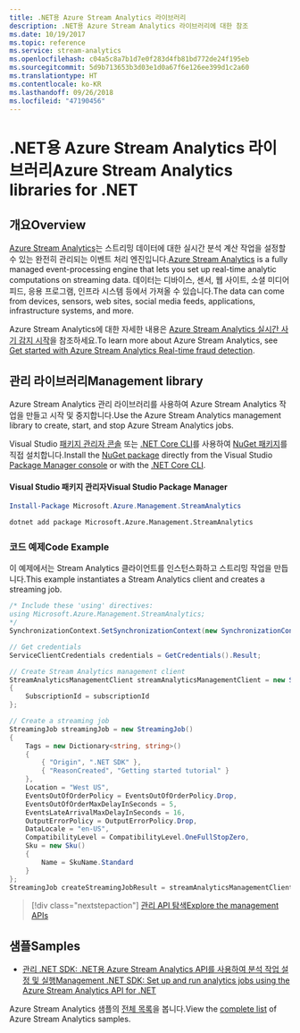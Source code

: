 ```yaml
---
title: .NET용 Azure Stream Analytics 라이브러리
description: .NET용 Azure Stream Analytics 라이브러리에 대한 참조
ms.date: 10/19/2017
ms.topic: reference
ms.service: stream-analytics
ms.openlocfilehash: c04a5c8a7b1d7e0f283d4fb81bd772de24f195eb
ms.sourcegitcommit: 5d9b713653b3d03e1d0a67f6e126ee399d1c2a60
ms.translationtype: HT
ms.contentlocale: ko-KR
ms.lasthandoff: 09/26/2018
ms.locfileid: "47190456"
---
```

# <a name="azure-stream-analytics-libraries-for-net"></a><span data-ttu-id="6ddd1-103">.NET용 Azure Stream Analytics 라이브러리</span><span class="sxs-lookup"><span data-stu-id="6ddd1-103">Azure Stream Analytics libraries for .NET</span></span>

## <a name="overview"></a><span data-ttu-id="6ddd1-104">개요</span><span class="sxs-lookup"><span data-stu-id="6ddd1-104">Overview</span></span>

<span data-ttu-id="6ddd1-105">[Azure Stream Analytics](/azure/stream-analytics/stream-analytics-introduction)는 스트리밍 데이터에 대한 실시간 분석 계산 작업을 설정할 수 있는 완전히 관리되는 이벤트 처리 엔진입니다.</span><span class="sxs-lookup"><span data-stu-id="6ddd1-105">[Azure Stream Analytics](/azure/stream-analytics/stream-analytics-introduction) is a fully managed event-processing engine that lets you set up real-time analytic computations on streaming data.</span></span> <span data-ttu-id="6ddd1-106">데이터는 디바이스, 센서, 웹 사이트, 소셜 미디어 피드, 응용 프로그램, 인프라 시스템 등에서 가져올 수 있습니다.</span><span class="sxs-lookup"><span data-stu-id="6ddd1-106">The data can come from devices, sensors, web sites, social media feeds, applications, infrastructure systems, and more.</span></span> 

<span data-ttu-id="6ddd1-107">Azure Stream Analytics에 대한 자세한 내용은 [Azure Stream Analytics 실시간 사기 감지 시작](/azure/stream-analytics/stream-analytics-real-time-fraud-detection)을 참조하세요.</span><span class="sxs-lookup"><span data-stu-id="6ddd1-107">To learn more about Azure Stream Analytics, see [Get started with Azure Stream Analytics Real-time fraud detection](/azure/stream-analytics/stream-analytics-real-time-fraud-detection).</span></span>


## <a name="management-library"></a><span data-ttu-id="6ddd1-108">관리 라이브러리</span><span class="sxs-lookup"><span data-stu-id="6ddd1-108">Management library</span></span>

<span data-ttu-id="6ddd1-109">Azure Stream Analytics 관리 라이브러리를 사용하여 Azure Stream Analytics 작업을 만들고 시작 및 중지합니다.</span><span class="sxs-lookup"><span data-stu-id="6ddd1-109">Use the Azure Stream Analytics management library to create, start, and stop Azure Stream Analytics jobs.</span></span>

<span data-ttu-id="6ddd1-110">Visual Studio [패키지 관리자 콘솔][PackageManager] 또는 [.NET Core CLI][DotNetCLI]를 사용하여 [NuGet 패키지](https://www.nuget.org/packages/Microsoft.Azure.Management.StreamAnalytics)를 직접 설치합니다.</span><span class="sxs-lookup"><span data-stu-id="6ddd1-110">Install the [NuGet package](https://www.nuget.org/packages/Microsoft.Azure.Management.StreamAnalytics) directly from the Visual Studio [Package Manager console][PackageManager] or with the [.NET Core CLI][DotNetCLI].</span></span>

#### <a name="visual-studio-package-manager"></a><span data-ttu-id="6ddd1-111">Visual Studio 패키지 관리자</span><span class="sxs-lookup"><span data-stu-id="6ddd1-111">Visual Studio Package Manager</span></span>

```powershell
Install-Package Microsoft.Azure.Management.StreamAnalytics
```

```bash
dotnet add package Microsoft.Azure.Management.StreamAnalytics
```

### <a name="code-example"></a><span data-ttu-id="6ddd1-112">코드 예제</span><span class="sxs-lookup"><span data-stu-id="6ddd1-112">Code Example</span></span>

<span data-ttu-id="6ddd1-113">이 예제에서는 Stream Analytics 클라이언트를 인스턴스화하고 스트리밍 작업을 만듭니다.</span><span class="sxs-lookup"><span data-stu-id="6ddd1-113">This example instantiates a Stream Analytics client and creates a streaming job.</span></span>

```csharp
/* Include these 'using' directives:
using Microsoft.Azure.Management.StreamAnalytics;
*/
SynchronizationContext.SetSynchronizationContext(new SynchronizationContext());

// Get credentials
ServiceClientCredentials credentials = GetCredentials().Result;

// Create Stream Analytics management client
StreamAnalyticsManagementClient streamAnalyticsManagementClient = new StreamAnalyticsManagementClient(credentials)
{
    SubscriptionId = subscriptionId
};

// Create a streaming job
StreamingJob streamingJob = new StreamingJob()
{
    Tags = new Dictionary<string, string>()
    {
        { "Origin", ".NET SDK" },
        { "ReasonCreated", "Getting started tutorial" }
    },
    Location = "West US",
    EventsOutOfOrderPolicy = EventsOutOfOrderPolicy.Drop,
    EventsOutOfOrderMaxDelayInSeconds = 5,
    EventsLateArrivalMaxDelayInSeconds = 16,
    OutputErrorPolicy = OutputErrorPolicy.Drop,
    DataLocale = "en-US",
    CompatibilityLevel = CompatibilityLevel.OneFullStopZero,
    Sku = new Sku()
    {
        Name = SkuName.Standard
    }
};
StreamingJob createStreamingJobResult = streamAnalyticsManagementClient.StreamingJobs.CreateOrReplace(streamingJob, resourceGroupName, streamingJobName);
```

> [!div class="nextstepaction"]
> [<span data-ttu-id="6ddd1-114">관리 API 탐색</span><span class="sxs-lookup"><span data-stu-id="6ddd1-114">Explore the management APIs</span></span>](/dotnet/api/overview/azure/streamanalytics/management)


## <a name="samples"></a><span data-ttu-id="6ddd1-115">샘플</span><span class="sxs-lookup"><span data-stu-id="6ddd1-115">Samples</span></span>

- [<span data-ttu-id="6ddd1-116">관리 .NET SDK: .NET용 Azure Stream Analytics API를 사용하여 분석 작업 설정 및 실행</span><span class="sxs-lookup"><span data-stu-id="6ddd1-116">Management .NET SDK: Set up and run analytics jobs using the Azure Stream Analytics API for .NET</span></span>](/azure/stream-analytics/stream-analytics-dotnet-management-sdk)

<span data-ttu-id="6ddd1-117">Azure Stream Analytics 샘플의 [전체 목록](https://azure.microsoft.com/resources/samples/?platform=dotnet&service=stream-analytics)을 봅니다.</span><span class="sxs-lookup"><span data-stu-id="6ddd1-117">View the [complete list](https://azure.microsoft.com/resources/samples/?platform=dotnet&service=stream-analytics) of Azure Stream Analytics samples.</span></span>

[PackageManager]: https://docs.microsoft.com/nuget/tools/package-manager-console
[DotNetCLI]: https://docs.microsoft.com/dotnet/core/tools/dotnet-add-package
